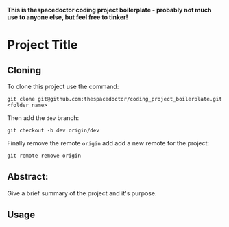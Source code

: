 **This is thespacedoctor coding project boilerplate - probably not much use to anyone else, but feel free to tinker!**

# Project Title #

## Cloning
To clone this project use the command:

	git clone git@github.com:thespacedoctor/coding_project_boilerplate.git <folder_name>

Then add the `dev` branch:

    git checkout -b dev origin/dev

Finally remove the remote `origin` add add a new remote for the project:

    git remote remove origin
    
## Abstract:

Give a brief summary of the project and it's purpose.

## Usage ##


